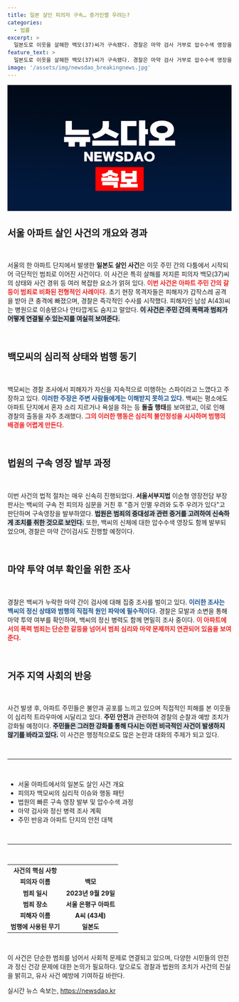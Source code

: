 ```yaml
---
title: 일본 살인 피의자 구속… 증거인멸 우려는?
categories:
  - 법률
excerpt: >
  일본도로 이웃을 살해한 백모(37)씨가 구속됐다. 경찰은 마약 검사 거부로 압수수색 영장을 추가 신청, 범행 동기와 정신 병력을 조사 중이다. 사건의 의외의 전개가 궁금하다면 클릭!
feature_text: >
  일본도로 이웃을 살해한 백모(37)씨가 구속됐다. 경찰은 마약 검사 거부로 압수수색 영장을 추가 신청, 범행 동기와 정신 병력을 조사 중이다. 사건의 의외의 전개가 궁금하다면 클릭!
image: '/assets/img/newsdao_breakingnews.jpg'
---
```


<p><img src="/assets/img/newsdao_breakingnews.jpg" alt="cryptoinkorea 속보" /></p>

<h2 data-ke-size="size26">서울 아파트 살인 사건의 개요와 경과</h2>

<p data-ke-size="size16">&nbsp;</p>

<p>서울의 한 아파트 단지에서 발생한 <b>일본도 살인 사건</b>은 이웃 주민 간의 다툼에서 시작되어 극단적인 범죄로 이어진 사건이다. 이 사건은 특히 살해를 저지른 피의자 백모(37)씨의 상태와 사건 경위 등 여러 복잡한 요소가 얽혀 있다. <b><span style="color: #ee2323;">이번 사건은 아파트 주민 간의 갈등이 범죄로 비화된 전형적인 사례이다.</span></b> 초기 현장 목격자들은 피해자가 갑작스레 공격을 받아 큰 충격에 빠졌으며, 경찰은 즉각적인 수사를 시작했다. 피해자인 남성 A(43)씨는 병원으로 이송됐으나 안타깝게도 숨지고 말았다. <b><span style="background-color: #21538527;">이 사건은 주민 간의 폭력과 범죄가 어떻게 연결될 수 있는지를 여실히 보여준다.</span></b></p>

<p data-ke-size="size16">&nbsp;</p>

<h2 data-ke-size="size26">백모씨의 심리적 상태와 범행 동기</h2>

<p data-ke-size="size16">&nbsp;</p>

<p>백모씨는 경찰 조사에서 피해자가 자신을 지속적으로 미행하는 스파이라고 느꼈다고 주장하고 있다. <b><span style="color: #1a5490;">이러한 주장은 주변 사람들에게는 이해받지 못하고 있다.</span></b> 백씨는 평소에도 아파트 단지에서 혼자 소리 지르거나 욕설을 하는 등 <b>돌출 행태</b>를 보여왔고, 이로 인해 경찰의 출동을 자주 초래했다. <b><span style="color: #ee2323;">그의 이러한 행동은 심리적 불안정성을 시사하며 범행의 배경을 어렵게 만든다.</span></b></p>

<p data-ke-size="size16">&nbsp;</p>

<h2 data-ke-size="size26">법원의 구속 영장 발부 과정</h2>

<p data-ke-size="size16">&nbsp;</p>

<p>이번 사건의 법적 절차는 매우 신속히 진행되었다. <b>서울서부지법</b> 이순형 영장전담 부장판사는 백씨의 구속 전 피의자 심문을 거친 후 "증거 인멸 우려와 도주 우려가 있다"고 판단하며 구속영장을 발부하였다. <b><span style="background-color: #21538527;">법원은 범죄의 중대성과 관련 증거를 고려하여 신속하게 조치를 취한 것으로 보인다.</span></b> 또한, 백씨의 신체에 대한 압수수색 영장도 함께 발부되었으며, 경찰은 마약 간이검사도 진행할 예정이다.</p>

<p data-ke-size="size16">&nbsp;</p>

<h2 data-ke-size="size26">마약 투약 여부 확인을 위한 조사</h2>

<p data-ke-size="size16">&nbsp;</p>

<p>경찰은 백씨가 누락한 마약 간이 검사에 대해 집중 조사를 벌이고 있다. <b><span style="color: #1a5490;">이러한 조사는 백씨의 정신 상태와 범행의 직접적 원인 파악에 필수적이다.</span></b> 경찰은 모발과 소변을 통해 마약 투약 여부를 확인하며, 백씨의 정신 병력도 함께 면밀히 조사 중이다. <b><span style="color: #ee2323;">이 아파트에서의 폭력 범죄는 단순한 갈등을 넘어서 범죄 심리와 마약 문제까지 연관되어 있음을 보여준다.</span></b></p>

<p data-ke-size="size16">&nbsp;</p>

<h2 data-ke-size="size26">거주 지역 사회의 반응</h2>

<p data-ke-size="size16">&nbsp;</p>

<p>사건 발생 후, 아파트 주민들은 불안과 공포를 느끼고 있으며 직접적인 피해를 본 이웃들이 심리적 트라우마에 시달리고 있다. <b>주민 안전</b>과 관련하여 경찰의 순찰과 예방 조치가 강화될 예정이다. <b><span style="background-color: #21538527;">주민들은 그러한 강화를 통해 다시는 이런 비극적인 사건이 발생하지 않기를 바라고 있다.</span></b> 이 사건은 행정적으로도 많은 논란과 대화의 주제가 되고 있다.</p>

<p data-ke-size="size16">&nbsp;</p>

<hr>

<p data-ke-size="size16">&nbsp;</p> 

<ul>
<li>서울 아파트에서의 일본도 살인 사건 개요</li>
<li>피의자 백모씨의 심리적 이슈와 행동 패턴</li>
<li>법원의 빠른 구속 영장 발부 및 압수수색 과정</li>
<li>마약 검사와 정신 병력 조사 계획</li>
<li>주민 반응과 아파트 단지의 안전 대책</li>
</ul>

<p data-ke-size="size16">&nbsp;</p>

<hr>

<p data-ke-size="size16">&nbsp;</p>

<table style="width:100%;">
  <tr>
    <td style="text-align: center; height: 17px;"><b>사건의 핵심 사항</b></td>
  </tr>
  <tr>
    <td style="text-align: center; height: 17px;"><b>피의자 이름</b></td>
    <td style="text-align: center; height: 17px;"><b>백모</b></td>
  </tr>
  <tr>
    <td style="text-align: center; height: 17px;"><b>범죄 일시</b></td>
    <td style="text-align: center; height: 17px;"><b>2023년 9월 29일</b></td>
  </tr>
  <tr>
    <td style="text-align: center; height: 17px;"><b>범죄 장소</b></td>
    <td style="text-align: center; height: 17px;"><b>서울 은평구 아파트</b></td>
  </tr>
  <tr>
    <td style="text-align: center; height: 17px;"><b>피해자 이름</b></td>
    <td style="text-align: center; height: 17px;"><b>A씨 (43세)</b></td>
  </tr>
  <tr>
    <td style="text-align: center; height: 17px;"><b>범행에 사용된 무기</b></td>
    <td style="text-align: center; height: 17px;"><b>일본도</b></td>
  </tr>
</table>

<p data-ke-size="size16">&nbsp;</p> 

<p>이 사건은 단순한 범죄를 넘어서 사회적 문제로 연결되고 있으며, 다양한 시민들의 안전과 정신 건강 문제에 대한 논의가 필요하다. 앞으로도 경찰과 법원의 조치가 사건의 진실을 밝히고, 유사 사건 예방에 기여하길 바란다.</p>
실시간 뉴스 속보는, <a href="https://newsdao.kr" rel="dofollow">https://newsdao.kr</a>



